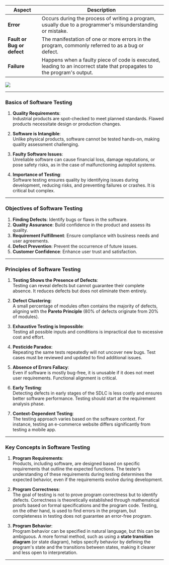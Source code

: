 | **Aspect**              | **Description**                                                                                                                                       |
|--------------------------|-------------------------------------------------------------------------------------------------------------------------------------------------------|
| **Error**               | Occurs during the process of writing a program, usually due to a programmer's misunderstanding or mistake.                                           |
| **Fault or Bug or defect**| The manifestation of one or more errors in the program, commonly referred to as a bug or defect.                                                     |
| **Failure**             | Happens when a faulty piece of code is executed, leading to an incorrect state that propagates to the program's output.                             |

![](https://i.ibb.co/g7cMyHN/Untitled.png)

---
                
### Basics of Software Testing

1. **Quality Requirements**:  
   Industrial products are spot-checked to meet planned standards. Flawed products necessitate design or production changes.  

2. **Software is Intangible**:  
   Unlike physical products, software cannot be tested hands-on, making quality assessment challenging.  

3. **Faulty Software Issues**:  
   Unreliable software can cause financial loss, damage reputations, or pose safety risks, as in the case of malfunctioning autopilot systems.  

4. **Importance of Testing**:  
   Software testing ensures quality by identifying issues during development, reducing risks, and preventing failures or crashes. It is critical but complex.  

-------------

### Objectives of Software Testing  

1. **Finding Defects**: Identify bugs or flaws in the software.  
2. **Quality Assurance**: Build confidence in the product and assess its quality.  
3. **Requirement Fulfillment**: Ensure compliance with business needs and user agreements.  
4. **Defect Prevention**: Prevent the occurrence of future issues.  
5. **Customer Confidence**: Enhance user trust and satisfaction.

----

### Principles of Software Testing  

1. **Testing Shows the Presence of Defects**:  
   Testing can reveal defects but cannot guarantee their complete absence. It reduces defects but does not eliminate them entirely.  

2. **Defect Clustering**:  
   A small percentage of modules often contains the majority of defects, aligning with the **Pareto Principle** (80% of defects originate from 20% of modules).  

3. **Exhaustive Testing is Impossible**:  
   Testing all possible inputs and conditions is impractical due to excessive cost and effort.  

4. **Pesticide Paradox**:  
   Repeating the same tests repeatedly will not uncover new bugs. Test cases must be reviewed and updated to find additional issues.  

5. **Absence of Errors Fallacy**:  
   Even if software is mostly bug-free, it is unusable if it does not meet user requirements. Functional alignment is critical.  

6. **Early Testing**:  
   Detecting defects in early stages of the SDLC is less costly and ensures better software performance. Testing should start at the requirement analysis phase.  

7. **Context-Dependent Testing**:  
   The testing approach varies based on the software context. For instance, testing an e-commerce website differs significantly from testing a mobile app.

---

### Key Concepts in Software Testing  

1. **Program Requirements**:  
   Products, including software, are designed based on specific requirements that outline the expected functions. The tester’s understanding of these requirements during testing determines the expected behavior, even if the requirements evolve during development.

2. **Program Correctness**:  
   The goal of testing is not to prove program correctness but to identify defects. Correctness is theoretically established through mathematical proofs based on formal specifications and the program code. Testing, on the other hand, is used to find errors in the program, but completeness in testing does not guarantee an error-free program.

3. **Program Behavior**:  
   Program behavior can be specified in natural language, but this can be ambiguous. A more formal method, such as using a **state transition diagram** (or state diagram), helps specify behavior by defining the program's state and the transitions between states, making it clearer and less open to interpretation.

---
